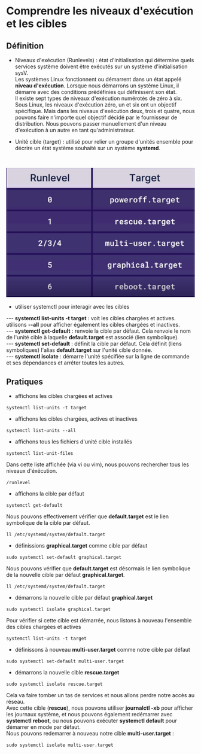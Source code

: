 # Comprendre les niveaux d'exécution et les cibles

## Définition

- Niveaux d'exécution (Runlevels) : état d'initialisation qui détermine quels services système doivent être exécutés sur un système d'initialisation sysV. <br>
Les systèmes Linux fonctionnent ou démarrent dans un état appelé **niveau d'exécution**. Lorsque nous démarrons un système Linux, il démarre avec des conditions prédéfinies qui définissent son état. <br>
Il existe sept types de niveaux d'exécution numérotés de zéro à six. Sous Linux, les niveaux d'exécution zéro, un et six ont un objectif spécifique. Mais dans les niveaux d'exécution deux, trois et quatre, nous pouvons faire n'importe quel objectif décidé par le fournisseur de distribution. Nous pouvons passer manuellement d'un niveau d'exécution à un autre en tant qu'administrateur.

- Unité cible (target) : utilisé pour relier un groupe d'unités ensemble pour décrire un état système souhaité sur un système **systemd**.

<br>

![lfca_2_9](../../images/lfca_2_9.png)

- utiliser systemctl pour interagir avec les cibles

--- **systemctl list-units -t target** : voit les cibles chargées et actives. utilisons **--all** pour afficher également les cibles chargées et inactives. <br>
--- **systemctl get-default** : renvoie la cible par défaut. Cela renvoie le nom de l'unité cible à laquelle **default.target** est associé (lien symbolique). <br>
--- **systemctl set-default** : définit la cible par défaut. Cela définit (liens symboliques) l'alias **default.target** sur l'unité cible donnée. <br>
--- **systemctl isolate** : démarre l'unité spécifiée sur la ligne de commande et ses dépendances et arrêter toutes les autres. <br>

## Pratiques

- affichons les cibles chargées et actives 

```
systemctl list-units -t target
```

- affichons les cibles chargées, actives et inactives

```
systemctl list-units --all
```

- affichons tous les fichiers d'unité cible installés

```
systemctl list-unit-files
```

Dans cette liste affichée (via vi ou vim), nous pouvons rechercher tous les niveaux d'éxécution.

```
/runlevel
```

- affichons la cible par défaut

```
systemctl get-default
```

Nous pouvons effectivement vérifier que **default.target** est le lien symbolique de la cible par défaut.

```
ll /etc/systemd/system/default.target
```

- définissions **graphical.target** comme cible par défaut

```
sudo systemctl set-default graphical.target
```

Nous pouvons vérifier que **default.target** est désormais le lien symbolique de la nouvelle cible par défaut **graphical.target**.

```
ll /etc/systemd/system/default.target
```

- démarrons la nouvelle cible par défaut **graphical.target**

```
sudo systemctl isolate graphical.target
```

Pour vérifier si cette cible est démarrée, nous listons à nouveau l'ensemble des cibles chargées et actives

```
systemctl list-units -t target
```

- définissons à nouveau **multi-user.target** comme notre cible par défaut

```
sudo systemctl set-default multi-user.target
```

- démarrons la nouvelle cible **rescue.target**

```
sudo systemctl isolate rescue.target
```

Cela va faire tomber un tas de services et nous allons perdre notre accès au réseau. <br>
Avec cette cible (**rescue**), nous pouvons utiliser **journalctl -xb** pour afficher les journaux système, et nous pouvons également redémarrer avec **systemctl reboot**, ou nous pouvons exécuter **systemctl default** pour démarrer en mode par défaut. <br>
Nous pouvons redemarrer à nouveau notre cible **multi-user.target** :

```
sudo systemctl isolate multi-user.target
```